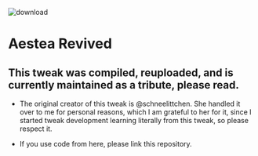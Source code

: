 ![download](https://i.imgur.com/lN0gaZ2.png)

# Aestea Revived

## This tweak was compiled, reuploaded, and is currently maintained as a tribute, please read.


* The original creator of this tweak is @schneelittchen. She handled it over to me for personal reasons, which I am grateful to her for it, since I started tweak development learning literally from this tweak, so please respect it.

* If you use code from here, please link this repository.
